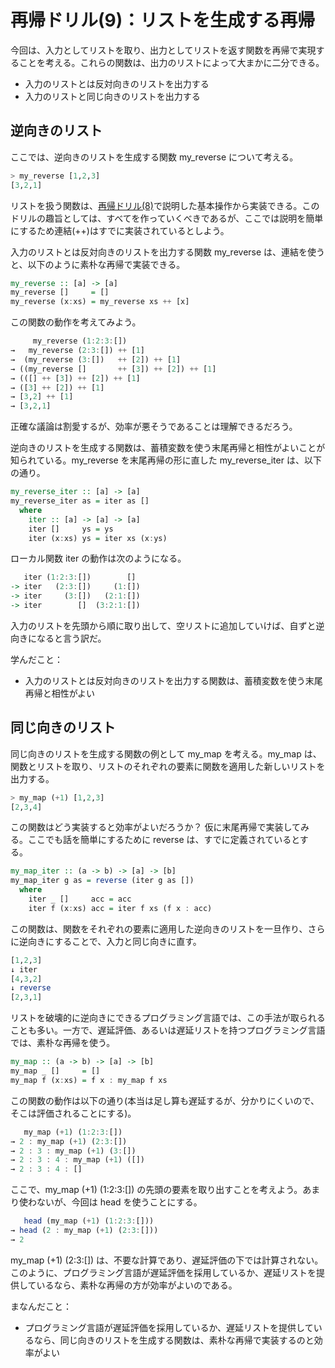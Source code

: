 # 再帰ドリル(9)：リストを生成する再帰

今回は、入力としてリストを取り、出力としてリストを返す関数を再帰で実現することを考える。これらの関数は、出力のリストによって大まかに二分できる。

- 入力のリストとは反対向きのリストを出力する
- 入力のリストと同じ向きのリストを出力する

## 逆向きのリスト

ここでは、逆向きのリストを生成する関数 my_reverse について考える。

```haskell
> my_reverse [1,2,3]
[3,2,1]
```

リストを扱う関数は、[再帰ドリル(8)](8.md)で説明した基本操作から実装できる。このドリルの趣旨としては、すべてを作っていくべきであるが、ここでは説明を簡単にするため連結(++)はすでに実装されているとしよう。

入力のリストとは反対向きのリストを出力する関数 my_reverse は、連結を使うと、以下のように素朴な再帰で実装できる。

```haskell
my_reverse :: [a] -> [a]
my_reverse []     = [] 
my_reverse (x:xs) = my_reverse xs ++ [x]
```

この関数の動作を考えてみよう。

```haskell
     my_reverse (1:2:3:[])
→   my_reverse (2:3:[]) ++ [1]
→  (my_reverse (3:[])   ++ [2]) ++ [1]
→ ((my_reverse []       ++ [3]) ++ [2]) ++ [1]
→ (([] ++ [3]) ++ [2]) ++ [1]
→ ([3] ++ [2]) ++ [1]
→ [3,2] ++ [1]
→ [3,2,1]
```

正確な議論は割愛するが、効率が悪そうであることは理解できるだろう。

逆向きのリストを生成する関数は、蓄積変数を使う末尾再帰と相性がよいことが知られている。my_reverse を末尾再帰の形に直した my_reverse_iter は、以下の通り。


```haskell
my_reverse_iter :: [a] -> [a]
my_reverse_iter as = iter as []
  where
    iter :: [a] -> [a] -> [a]
    iter []     ys = ys
    iter (x:xs) ys = iter xs (x:ys)
```

ローカル関数 iter の動作は次のようになる。

```haskell
   iter (1:2:3:[])        []
-> iter   (2:3:[])     (1:[])
-> iter     (3:[])   (2:1:[])
-> iter        []  (3:2:1:[]) 
```

入力のリストを先頭から順に取り出して、空リストに追加していけば、自ずと逆向きになると言う訳だ。

学んだこと：

- 入力のリストとは反対向きのリストを出力する関数は、蓄積変数を使う末尾再帰と相性がよい

## 同じ向きのリスト

同じ向きのリストを生成する関数の例として my_map を考える。my_map は、関数とリストを取り、リストのそれぞれの要素に関数を適用した新しいリストを出力する。

```haskell
> my_map (+1) [1,2,3]
[2,3,4]
```

この関数はどう実装すると効率がよいだろうか？ 仮に末尾再帰で実装してみる。ここでも話を簡単にするために reverse は、すでに定義されているとする。

```haskell
my_map_iter :: (a -> b) -> [a] -> [b]
my_map_iter g as = reverse (iter g as [])
  where
    iter _ []     acc = acc
    iter f (x:xs) acc = iter f xs (f x : acc)
```

この関数は、関数をそれぞれの要素に適用した逆向きのリストを一旦作り、さらに逆向きにすることで、入力と同じ向きに直す。

```haskell
[1,2,3]
↓ iter
[4,3,2]
↓ reverse
[2,3,1]
```

リストを破壊的に逆向きにできるプログラミング言語では、この手法が取られることも多い。一方で、遅延評価、あるいは遅延リストを持つプログラミング言語では、素朴な再帰を使う。

```haskell
my_map :: (a -> b) -> [a] -> [b]
my_map _ []     = []
my_map f (x:xs) = f x : my_map f xs
```

この関数の動作は以下の通り(本当は足し算も遅延するが、分かりにくいので、そこは評価されることにする)。

```haskell
   my_map (+1) (1:2:3:[])
→ 2 : my_map (+1) (2:3:[])
→ 2 : 3 : my_map (+1) (3:[])
→ 2 : 3 : 4 : my_map (+1) ([])
→ 2 : 3 : 4 : []
```

ここで、my_map (+1) (1:2:3:[]) の先頭の要素を取り出すことを考えよう。あまり使わないが、今回は head を使うことにする。

```haskell
   head (my_map (+1) (1:2:3:[]))
→ head (2 : my_map (+1) (2:3:[]))
→ 2
```

my_map (+1) (2:3:[]) は、不要な計算であり、遅延評価の下では計算されない。このように、プログラミング言語が遅延評価を採用しているか、遅延リストを提供しているなら、素朴な再帰の方が効率がよいのである。

まなんだこと：

- プログラミング言語が遅延評価を採用しているか、遅延リストを提供しているなら、同じ向きのリストを生成する関数は、素朴な再帰で実装するのと効率がよい

